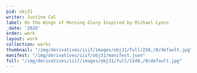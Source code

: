 ```yaml
---
pid: obj31
writer: Justine Cal
label: On the Wings of Morning Glory Inspired by Michael Lyons
_date: '2020'
order: work
layout: work
collection: works
thumbnail: "/img/derivatives/iiif/images/obj31/full/250,/0/default.jpg"
manifest: "/img/derivatives/iiif/obj31/manifest.json"
full: "/img/derivatives/iiif/images/obj31/full/1140,/0/default.jpg"
---
```

